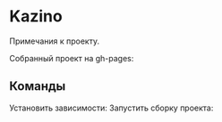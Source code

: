 # Kazino
Примечания к проекту.

Собранный проект на gh-pages:  

## Команды

Установить зависимости: 
Запустить сборку проекта:
